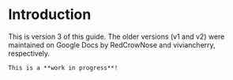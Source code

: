 # Introduction

This is version 3 of this guide. The older versions (v1 and v2) were maintained on Google Docs by RedCrowNose and viviancherry, respectively.

```admonish todo
This is a **work in progress**!
```